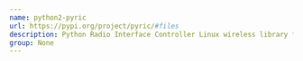 ```yaml
---
name: python2-pyric
url: https://pypi.org/project/pyric/#files
description: Python Radio Interface Controller Linux wireless library for the Python Wireless Developer and Pentester.
group: None
---
```

